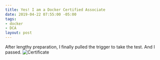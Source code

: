 ```yaml
---
title: Yes! I am a Docker Certified Associate
date: 2019-04-22 07:55:00 -05:00
tags:
- docker
- DCA
layout: post
---
```


After lengthy preparation, I finally pulled the trigger to take the test. And I passed.
![Certificate](https://api.accredible.com/v1/frontend/credential_website_embed_image/certificate/12881280)


